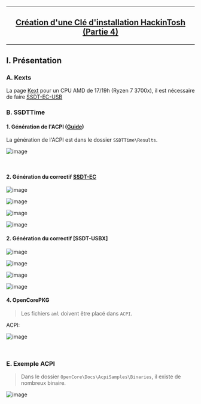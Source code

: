 --------------------------------------------------------------------------------------------------------------------------
## <p align='center'> [Création d'une Clé d'installation HackinTosh (Partie 4)](https://dortania.github.io/OpenCore-Install-Guide/ktext.html#desktop) </p>

--------------------------------------------------------------------------------------------------------------------------
## I. Présentation
### A. Kexts
La page [Kext](https://dortania.github.io/OpenCore-Install-Guide/ktext.html#desktop) pour un CPU AMD de 17/19h (Ryzen 7 3700x), il est nécessaire de faire [SSDT-EC-USB](https://dortania.github.io/Getting-Started-With-ACPI/Universal/ec-fix.html)

### B. SSDTTime
#### 1. Génération de l'ACPI ([Guide](https://dortania.github.io/Getting-Started-With-ACPI/ssdt-methods/ssdt-easy.html))
La génération de l'ACPI est dans le dossier `SSDTTime\Results`.


![image](https://github.com/user-attachments/assets/7b1503dc-9b06-46fe-b8ef-cbbf55212099)

<br />

#### 2. Génération du correctif [SSDT-EC](https://dortania.github.io/Getting-Started-With-ACPI/Universal/ec-methods/ssdttime.html)

![image](https://github.com/user-attachments/assets/7d189d10-e5d2-4895-8881-194b8017a191)

![image](https://github.com/user-attachments/assets/17b539d7-3130-4b97-9b6d-b0bb7e2c6beb)

![image](https://github.com/user-attachments/assets/d2f7997c-95bb-480e-855d-917c8a710e2e)

![image](https://github.com/user-attachments/assets/2eab20db-ed41-4ff6-8b6b-7dff73d22f20)


#### 2. Génération du correctif [SSDT-USBX]
![image](https://github.com/user-attachments/assets/d4e3c8bf-5690-4eff-8d11-5f2f4d38852a)

![image](https://github.com/user-attachments/assets/432043a7-47aa-4226-83f6-69f521086b7d)

![image](https://github.com/user-attachments/assets/97a9c2a0-3e2e-4043-a4c8-5082a5c1ba4a)

![image](https://github.com/user-attachments/assets/6291a632-c70e-4c0c-82bc-9e88ed4dbce5)


#### 4. OpenCorePKG
> Les fichiers `aml` doivent être placé dans `ACPI`.

ACPI:

![image](https://github.com/user-attachments/assets/369e7d59-de90-4835-91e4-1085e26fed40)

<br />

### E. Exemple ACPI
> Dans le dossier `OpenCore\Docs\AcpiSamples\Binaries`, il existe de nombreux binaire. 

![image](https://github.com/user-attachments/assets/b86ea2d6-dc8c-42d7-8b79-991c8fde890f)
